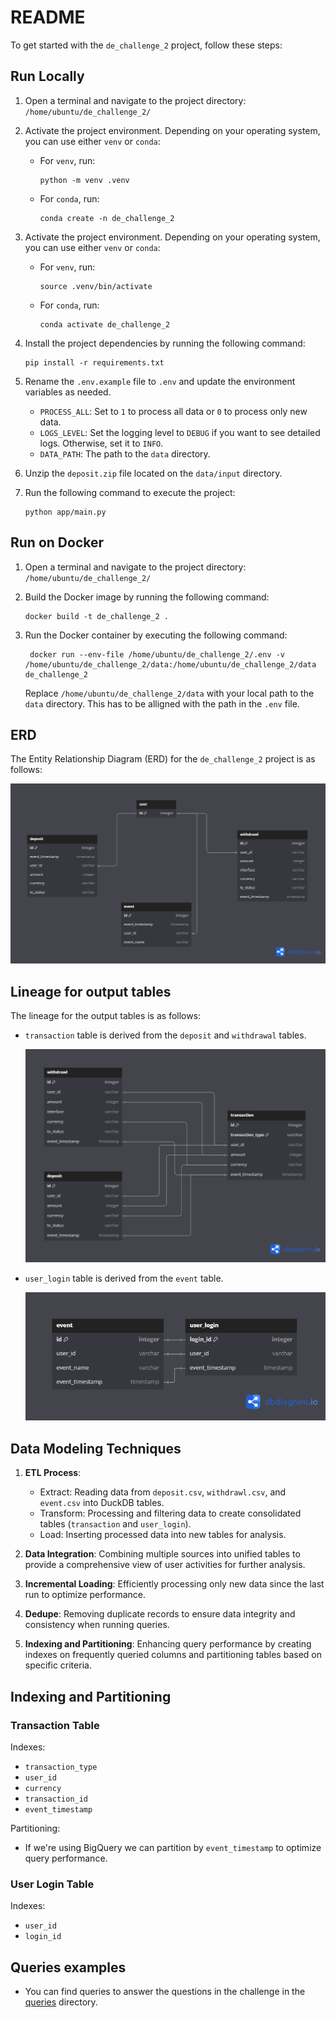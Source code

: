 # README

To get started with the `de_challenge_2` project, follow these steps:

## Run Locally

1. Open a terminal and navigate to the project directory: `/home/ubuntu/de_challenge_2/`

2. Activate the project environment. Depending on your operating system, you can use either `venv` or `conda`:

   - For `venv`, run:
     ```
     python -m venv .venv
     ```
   - For `conda`, run:
     ```
     conda create -n de_challenge_2
     ```

3. Activate the project environment. Depending on your operating system, you can use either `venv` or `conda`:

   - For `venv`, run:
     ```
     source .venv/bin/activate
     ```
   - For `conda`, run:
     ```
     conda activate de_challenge_2
     ```

4. Install the project dependencies by running the following command:

   ```
   pip install -r requirements.txt
   ```

5. Rename the `.env.example` file to `.env` and update the environment variables as needed.

   - `PROCESS_ALL`: Set to `1` to process all data or `0` to process only new data.
   - `LOGS_LEVEL`: Set the logging level to `DEBUG` if you want to see detailed logs. Otherwise, set it to `INFO`.
   - `DATA_PATH`: The path to the `data` directory.

6. Unzip the `deposit.zip` file located on the `data/input` directory.

7. Run the following command to execute the project:
   ```
   python app/main.py
   ```

## Run on Docker

1. Open a terminal and navigate to the project directory: `/home/ubuntu/de_challenge_2/`

2. Build the Docker image by running the following command:

   ```
   docker build -t de_challenge_2 .
   ```

3. Run the Docker container by executing the following command:

   ```
    docker run --env-file /home/ubuntu/de_challenge_2/.env -v /home/ubuntu/de_challenge_2/data:/home/ubuntu/de_challenge_2/data de_challenge_2
   ```

   Replace `/home/ubuntu/de_challenge_2/data` with your local path to the `data` directory. This has to be alligned with the path in the `.env` file.

## ERD

The Entity Relationship Diagram (ERD) for the `de_challenge_2` project is as follows:

![erd](./images/erd.png)

## Lineage for output tables

The lineage for the output tables is as follows:

- `transaction` table is derived from the `deposit` and `withdrawal` tables.

  ![transaction_lineage](./images/transaction_lineage.png)

- `user_login` table is derived from the `event` table.

  ![user_login_lineage](./images/user_login_lineage.png)

## Data Modeling Techniques

1. **ETL Process**:

   - Extract: Reading data from `deposit.csv`, `withdrawl.csv`, and `event.csv` into DuckDB tables.
   - Transform: Processing and filtering data to create consolidated tables (`transaction` and `user_login`).
   - Load: Inserting processed data into new tables for analysis.

2. **Data Integration**: Combining multiple sources into unified tables to provide a comprehensive view of user activities for further analysis.

3. **Incremental Loading**: Efficiently processing only new data since the last run to optimize performance.

4. **Dedupe**: Removing duplicate records to ensure data integrity and consistency when running queries.

5. **Indexing and Partitioning**: Enhancing query performance by creating indexes on frequently queried columns and partitioning tables based on specific criteria.

## Indexing and Partitioning

### Transaction Table

Indexes:

- `transaction_type`
- `user_id`
- `currency`
- `transaction_id`
- `event_timestamp`

Partitioning:

- If we're using BigQuery we can partition by `event_timestamp` to optimize query performance.

### User Login Table

Indexes:

- `user_id`
- `login_id`

## Queries examples

- You can find queries to answer the questions in the challenge in the [queries](./queries/examples.md) directory.
